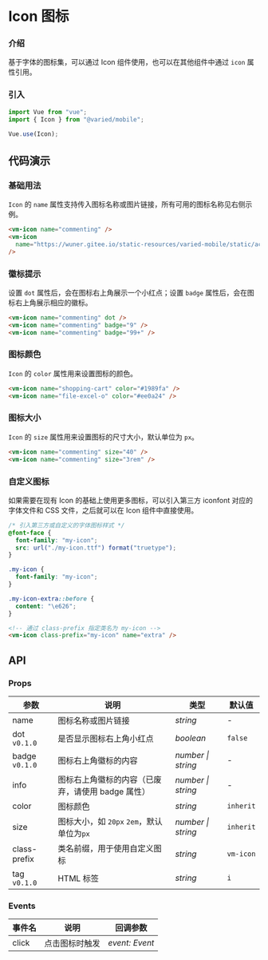 # Icon 图标

### 介绍

基于字体的图标集，可以通过 Icon 组件使用，也可以在其他组件中通过 `icon` 属性引用。

### 引入

```js
import Vue from "vue";
import { Icon } from "@varied/mobile";

Vue.use(Icon);
```

## 代码演示

### 基础用法

`Icon` 的 `name` 属性支持传入图标名称或图片链接，所有可用的图标名称见右侧示例。

```html
<vm-icon name="commenting" />
<vm-icon
  name="https://wuner.gitee.io/static-resources/varied-mobile/static/active-tick.svg"
/>
```

### 徽标提示

设置 `dot` 属性后，会在图标右上角展示一个小红点；设置 `badge` 属性后，会在图标右上角展示相应的徽标。

```html
<vm-icon name="commenting" dot />
<vm-icon name="commenting" badge="9" />
<vm-icon name="commenting" badge="99+" />
```

### 图标颜色

`Icon` 的 `color` 属性用来设置图标的颜色。

```html
<vm-icon name="shopping-cart" color="#1989fa" />
<vm-icon name="file-excel-o" color="#ee0a24" />
```

### 图标大小

`Icon` 的 `size` 属性用来设置图标的尺寸大小，默认单位为 `px`。

```html
<vm-icon name="commenting" size="40" />
<vm-icon name="commenting" size="3rem" />
```

### 自定义图标

如果需要在现有 Icon 的基础上使用更多图标，可以引入第三方 iconfont 对应的字体文件和 CSS 文件，之后就可以在 Icon 组件中直接使用。

```css
/* 引入第三方或自定义的字体图标样式 */
@font-face {
  font-family: "my-icon";
  src: url("./my-icon.ttf") format("truetype");
}

.my-icon {
  font-family: "my-icon";
}

.my-icon-extra::before {
  content: "\e626";
}
```

```html
<!-- 通过 class-prefix 指定类名为 my-icon -->
<vm-icon class-prefix="my-icon" name="extra" />
```

## API

### Props

| 参数           | 说明                                              | 类型               | 默认值    |
| -------------- | ------------------------------------------------- | ------------------ | --------- |
| name           | 图标名称或图片链接                                | _string_           | -         |
| dot `v0.1.0`   | 是否显示图标右上角小红点                          | _boolean_          | `false`   |
| badge `v0.1.0` | 图标右上角徽标的内容                              | _number \| string_ | -         |
| info           | 图标右上角徽标的内容（已废弃，请使用 badge 属性） | _number \| string_ | -         |
| color          | 图标颜色                                          | _string_           | `inherit` |
| size           | 图标大小，如 `20px` `2em`，默认单位为`px`         | _number \| string_ | `inherit` |
| class-prefix   | 类名前缀，用于使用自定义图标                      | _string_           | `vm-icon` |
| tag `v0.1.0`   | HTML 标签                                         | _string_           | `i`       |

### Events

| 事件名 | 说明           | 回调参数       |
| ------ | -------------- | -------------- |
| click  | 点击图标时触发 | _event: Event_ |

